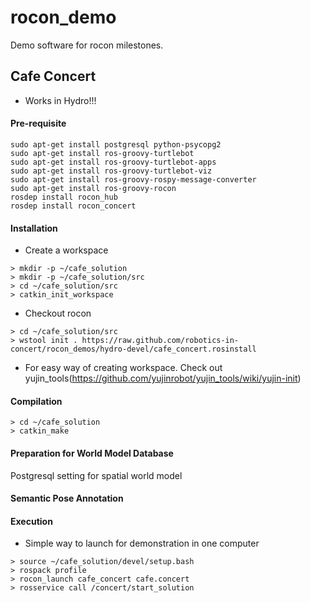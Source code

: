 rocon_demo
==========

Demo software for rocon milestones.

## Cafe Concert ##

* Works in Hydro!!!

#### Pre-requisite

```
sudo apt-get install postgresql python-psycopg2
sudo apt-get install ros-groovy-turtlebot
sudo apt-get install ros-groovy-turtlebot-apps
sudo apt-get install ros-groovy-turtlebot-viz
sudo apt-get install ros-groovy-rospy-message-converter
sudo apt-get install ros-groovy-rocon
rosdep install rocon_hub
rosdep install rocon_concert
```

#### Installation ####

 * Create a workspace

```
> mkdir -p ~/cafe_solution
> mkdir -p ~/cafe_solution/src
> cd ~/cafe_solution/src
> catkin_init_workspace
```

* Checkout rocon

```
> cd ~/cafe_solution/src
> wstool init . https://raw.github.com/robotics-in-concert/rocon_demos/hydro-devel/cafe_concert.rosinstall
```

* For easy way of creating workspace. Check out yujin_tools(https://github.com/yujinrobot/yujin_tools/wiki/yujin-init)


#### Compilation ####

```
> cd ~/cafe_solution
> catkin_make
```

#### Preparation for World Model Database ####

Postgresql setting for spatial world model

#### Semantic Pose Annotation ####



#### Execution ####

* Simple way to launch for demonstration in one computer

```
> source ~/cafe_solution/devel/setup.bash
> rospack profile
> rocon_launch cafe_concert cafe.concert
> rosservice call /concert/start_solution
```

